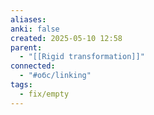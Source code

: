 ```yaml
---
aliases: 
anki: false
created: 2025-05-10 12:58
parent:
  - "[[Rigid transformation]]"
connected:
  - "#обс/linking"
tags:
  - fix/empty
---
```

